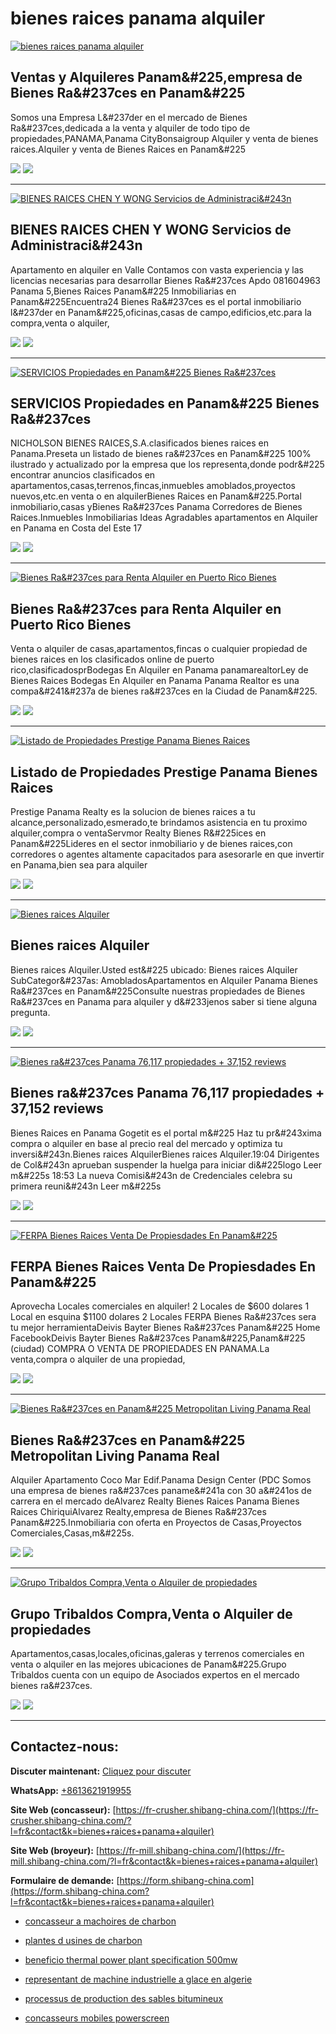 # bienes raices panama alquiler

<a href="https://swt.shibang-china.com/?l=fr&img&k=bienes+raices+panama+alquiler" target="_blank">![bienes raices panama alquiler](http://static.shibang-china.com/all-800x300/1513.jpg)</a>

## Ventas y Alquileres Panam&#225,empresa de Bienes Ra&#237ces en Panam&#225
Somos una Empresa L&#237der en el mercado de Bienes Ra&#237ces,dedicada a la venta y alquiler de todo tipo de propiedades,PANAMA,Panama CityBonsaigroup Alquiler y venta de bienes raices.Alquiler y venta de Bienes Raices en Panam&#225


<a href="https://whatsapp.shibangsoft.com/WhatsApp.php" target="_blank" title="WhatsApp">![](http://static.shibang-china.com/icon/whatsapp.png)</a> <a href="https://swt.shibang-china.com/?l=fr&icon&k=bienes+raices+panama+alquiler" target="_blank">![](http://static.shibang-china.com/icon/chat-fr.png)</a>

---

<a href="https://swt.shibang-china.com/?l=fr&img&k=bienes+raices+panama+alquiler" target="_blank">![BIENES RAICES CHEN Y WONG Servicios de Administraci&#243n](http://static.shibang-china.com/all-800x300/945.jpg)</a>

## BIENES RAICES CHEN Y WONG Servicios de Administraci&#243n
Apartamento en alquiler en Valle Contamos con vasta experiencia y las licencias necesarias para desarrollar Bienes Ra&#237ces Apdo 081604963 Panama 5,Bienes Raices Panam&#225 Inmobiliarias en Panam&#225Encuentra24 Bienes Ra&#237ces es el portal inmobiliario l&#237der en Panam&#225,oficinas,casas de campo,edificios,etc.para la compra,venta o alquiler,


<a href="https://whatsapp.shibangsoft.com/WhatsApp.php" target="_blank" title="WhatsApp">![](http://static.shibang-china.com/icon/whatsapp.png)</a> <a href="https://swt.shibang-china.com/?l=fr&icon&k=bienes+raices+panama+alquiler" target="_blank">![](http://static.shibang-china.com/icon/chat-fr.png)</a>

---

<a href="https://swt.shibang-china.com/?l=fr&img&k=bienes+raices+panama+alquiler" target="_blank">![SERVICIOS Propiedades en Panam&#225 Bienes Ra&#237ces](http://static.shibang-china.com/all-800x300/1328.jpg)</a>

## SERVICIOS Propiedades en Panam&#225 Bienes Ra&#237ces
NICHOLSON BIENES RAICES,S.A.clasificados bienes raices en Panama.Preseta un listado de bienes ra&#237ces en Panam&#225 100% ilustrado y actualizado por la empresa que los representa,donde podr&#225 encontrar anuncios clasificados en apartamentos,casas,terrenos,fincas,inmuebles amoblados,proyectos nuevos,etc.en venta o en alquilerBienes Raices en Panam&#225.Portal inmobiliario,casas yBienes Ra&#237ces Panama Corredores de Bienes Raices.Inmuebles Inmobiliarias Ideas Agradables apartamentos en Alquiler en Panama en Costa del Este 17


<a href="https://whatsapp.shibangsoft.com/WhatsApp.php" target="_blank" title="WhatsApp">![](http://static.shibang-china.com/icon/whatsapp.png)</a> <a href="https://swt.shibang-china.com/?l=fr&icon&k=bienes+raices+panama+alquiler" target="_blank">![](http://static.shibang-china.com/icon/chat-fr.png)</a>

---

<a href="https://swt.shibang-china.com/?l=fr&img&k=bienes+raices+panama+alquiler" target="_blank">![Bienes Ra&#237ces para Renta Alquiler en Puerto Rico Bienes](http://static.shibang-china.com/all-800x300/685.jpg)</a>

## Bienes Ra&#237ces para Renta Alquiler en Puerto Rico Bienes
Venta o alquiler de casas,apartamentos,fincas o cualquier propiedad de bienes raices en los clasificados online de puerto rico,clasificadosprBodegas En Alquiler en Panama panamarealtorLey de Bienes Raices Bodegas En Alquiler en Panama Panama Realtor es una compa&#241&#237a de bienes ra&#237ces en la Ciudad de Panam&#225.


<a href="https://whatsapp.shibangsoft.com/WhatsApp.php" target="_blank" title="WhatsApp">![](http://static.shibang-china.com/icon/whatsapp.png)</a> <a href="https://swt.shibang-china.com/?l=fr&icon&k=bienes+raices+panama+alquiler" target="_blank">![](http://static.shibang-china.com/icon/chat-fr.png)</a>

---

<a href="https://swt.shibang-china.com/?l=fr&img&k=bienes+raices+panama+alquiler" target="_blank">![Listado de Propiedades Prestige Panama Bienes Raices](http://static.shibang-china.com/all-800x300/1000.jpg)</a>

## Listado de Propiedades Prestige Panama Bienes Raices
Prestige Panama Realty es la solucion de bienes raices a tu alcance,personalizado,esmerado,te brindamos asistencia en tu proximo alquiler,compra o ventaServmor Realty Bienes R&#225ices en Panam&#225Lideres en el sector inmobiliario y de bienes raices,con corredores o agentes altamente capacitados para asesorarle en que invertir en Panama,bien sea para alquiler


<a href="https://whatsapp.shibangsoft.com/WhatsApp.php" target="_blank" title="WhatsApp">![](http://static.shibang-china.com/icon/whatsapp.png)</a> <a href="https://swt.shibang-china.com/?l=fr&icon&k=bienes+raices+panama+alquiler" target="_blank">![](http://static.shibang-china.com/icon/chat-fr.png)</a>

---

<a href="https://swt.shibang-china.com/?l=fr&img&k=bienes+raices+panama+alquiler" target="_blank">![Bienes raices Alquiler](http://static.shibang-china.com/all-800x300/93.jpg)</a>

## Bienes raices Alquiler
Bienes raices Alquiler.Usted est&#225 ubicado: Bienes raices Alquiler SubCategor&#237as: AmobladosApartamentos en Alquiler Panama Bienes Ra&#237ces en Panam&#225Consulte nuestras propiedades de Bienes Ra&#237ces en Panama para alquiler y d&#233jenos saber si tiene alguna pregunta.


<a href="https://whatsapp.shibangsoft.com/WhatsApp.php" target="_blank" title="WhatsApp">![](http://static.shibang-china.com/icon/whatsapp.png)</a> <a href="https://swt.shibang-china.com/?l=fr&icon&k=bienes+raices+panama+alquiler" target="_blank">![](http://static.shibang-china.com/icon/chat-fr.png)</a>

---

<a href="https://swt.shibang-china.com/?l=fr&img&k=bienes+raices+panama+alquiler" target="_blank">![Bienes ra&#237ces Panama 76,117 propiedades + 37,152 reviews](http://static.shibang-china.com/all-800x300/697.jpg)</a>

## Bienes ra&#237ces Panama 76,117 propiedades + 37,152 reviews
Bienes Raices en Panama Gogetit es el portal m&#225 Haz tu pr&#243xima compra o alquiler en base al precio real del mercado y optimiza tu inversi&#243n.Bienes raices AlquilerBienes raices Alquiler.19:04 Dirigentes de Col&#243n aprueban suspender la huelga para iniciar di&#225logo Leer m&#225s 18:53 La nueva Comisi&#243n de Credenciales celebra su primera reuni&#243n Leer m&#225s


<a href="https://whatsapp.shibangsoft.com/WhatsApp.php" target="_blank" title="WhatsApp">![](http://static.shibang-china.com/icon/whatsapp.png)</a> <a href="https://swt.shibang-china.com/?l=fr&icon&k=bienes+raices+panama+alquiler" target="_blank">![](http://static.shibang-china.com/icon/chat-fr.png)</a>

---

<a href="https://swt.shibang-china.com/?l=fr&img&k=bienes+raices+panama+alquiler" target="_blank">![FERPA Bienes Raices Venta De Propiesdades En Panam&#225](http://static.shibang-china.com/all-800x300/138.jpg)</a>

## FERPA Bienes Raices Venta De Propiesdades En Panam&#225
Aprovecha Locales comerciales en alquiler! 2 Locales de $600 dolares 1 Local en esquina $1100 dolares 2 Locales FERPA Bienes Ra&#237ces sera tu mejor herramientaDeivis Bayter Bienes Ra&#237ces Panam&#225 Home FacebookDeivis Bayter Bienes Ra&#237ces Panam&#225,Panam&#225 (ciudad) COMPRA O VENTA DE PROPIEDADES EN PANAMA.La venta,compra o alquiler de una propiedad,


<a href="https://whatsapp.shibangsoft.com/WhatsApp.php" target="_blank" title="WhatsApp">![](http://static.shibang-china.com/icon/whatsapp.png)</a> <a href="https://swt.shibang-china.com/?l=fr&icon&k=bienes+raices+panama+alquiler" target="_blank">![](http://static.shibang-china.com/icon/chat-fr.png)</a>

---

<a href="https://swt.shibang-china.com/?l=fr&img&k=bienes+raices+panama+alquiler" target="_blank">![Bienes Ra&#237ces en Panam&#225 Metropolitan Living Panama Real](http://static.shibang-china.com/all-800x300/973.jpg)</a>

## Bienes Ra&#237ces en Panam&#225 Metropolitan Living Panama Real
Alquiler Apartamento Coco Mar Edif.Panama Design Center (PDC Somos una empresa de bienes ra&#237ces paname&#241a con 30 a&#241os de carrera en el mercado deAlvarez Realty Bienes Raices Panama Bienes Raices ChiriquiAlvarez Realty,empresa de Bienes Ra&#237ces Panam&#225.Inmobiliaria con oferta en Proyectos de Casas,Proyectos Comerciales,Casas,m&#225s.


<a href="https://whatsapp.shibangsoft.com/WhatsApp.php" target="_blank" title="WhatsApp">![](http://static.shibang-china.com/icon/whatsapp.png)</a> <a href="https://swt.shibang-china.com/?l=fr&icon&k=bienes+raices+panama+alquiler" target="_blank">![](http://static.shibang-china.com/icon/chat-fr.png)</a>

---

<a href="https://swt.shibang-china.com/?l=fr&img&k=bienes+raices+panama+alquiler" target="_blank">![Grupo Tribaldos Compra,Venta o Alquiler de propiedades](http://static.shibang-china.com/all-800x300/1106.jpg)</a>

## Grupo Tribaldos Compra,Venta o Alquiler de propiedades
Apartamentos,casas,locales,oficinas,galeras y terrenos comerciales en venta o alquiler en las mejores ubicaciones de Panam&#225.Grupo Tribaldos cuenta con un equipo de Asociados expertos en el mercado bienes ra&#237ces.

<a href="https://whatsapp.shibangsoft.com/WhatsApp.php" target="_blank" title="WhatsApp">![](http://static.shibang-china.com/icon/whatsapp.png)</a> <a href="https://swt.shibang-china.com/?l=fr&icon&k=bienes+raices+panama+alquiler" target="_blank">![](http://static.shibang-china.com/icon/chat-fr.png)</a>

---
## Contactez-nous:

**Discuter maintenant:** [Cliquez pour discuter](https://swt.shibang-china.com?l=fr&contact&k=bienes+raices+panama+alquiler)

**WhatsApp:**  [+8613621919955](https://whatsapp.shibangsoft.com/WhatsApp.php)

**Site Web (concasseur):** [https://fr-crusher.shibang-china.com/](https://fr-crusher.shibang-china.com/?l=fr&contact&k=bienes+raices+panama+alquiler)

**Site Web (broyeur):** [https://fr-mill.shibang-china.com/](https://fr-mill.shibang-china.com/?l=fr&contact&k=bienes+raices+panama+alquiler)

**Formulaire de demande:** [https://form.shibang-china.com](https://form.shibang-china.com?l=fr&contact&k=bienes+raices+panama+alquiler)

* [concasseur a machoires de charbon](../65/concasseur%20a%20machoires%20de%20charbon.md)

* [plantes d usines de charbon](../61/plantes%20d%20usines%20de%20charbon.md)

* [beneficio thermal power plant specification 500mw](../63/beneficio%20thermal%20power%20plant%20specification%20500mw.md)

* [representant de machine industrielle a glace en algerie](../65/representant%20de%20machine%20industrielle%20a%20glace%20en%20algerie.md)

* [processus de production des sables bitumineux](../61/processus%20de%20production%20des%20sables%20bitumineux.md)

* [concasseurs mobiles powerscreen](../65/concasseurs%20mobiles%20powerscreen.md)